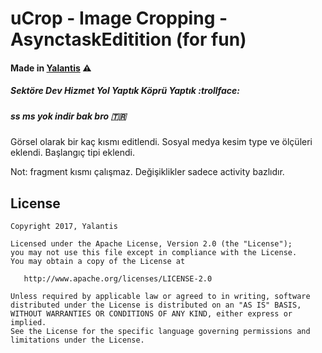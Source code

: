 # uCrop - Image Cropping -AsynctaskEditition (for fun)

#### Made in [Yalantis](https://yalantis.com/?utm_source=github) ⚠️

##### Sektöre Dev Hizmet Yol Yaptık Köprü Yaptık :trollface:
##### ss ms yok indir bak bro 🇹🇷

Görsel olarak bir kaç kısmı editlendi. 
Sosyal medya kesim type ve ölçüleri eklendi.
Başlangıç tipi eklendi.

Not: fragment kısmı çalışmaz. Değişiklikler sadece activity bazlıdır.

## License

    Copyright 2017, Yalantis

    Licensed under the Apache License, Version 2.0 (the "License");
    you may not use this file except in compliance with the License.
    You may obtain a copy of the License at

       http://www.apache.org/licenses/LICENSE-2.0

    Unless required by applicable law or agreed to in writing, software
    distributed under the License is distributed on an "AS IS" BASIS,
    WITHOUT WARRANTIES OR CONDITIONS OF ANY KIND, either express or implied.
    See the License for the specific language governing permissions and
    limitations under the License.
